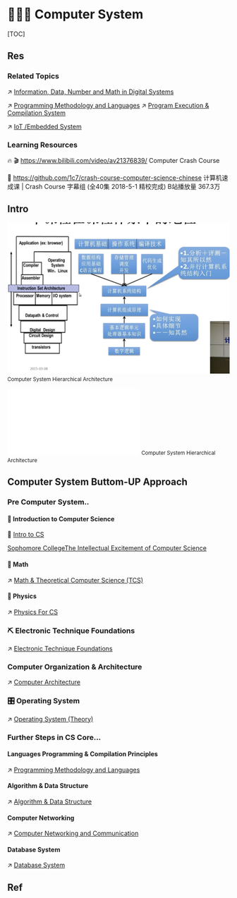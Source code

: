 # 👷🏾‍♂️ Computer System

[TOC]



## Res
### Related Topics
↗ [Information, Data, Number and Math in Digital Systems](../../🗺%20CS_Overview/💋%20Intro%20to%20CS/😤%20Information,%20Data,%20Number%20and%20Math%20in%20Digital%20Systems/Information,%20Data,%20Number%20and%20Math%20in%20Digital%20Systems.md)

↗ [Programming Methodology and Languages](../👩‍💻%20Programming%20Methodology%20and%20Languages/Programming%20Methodology%20and%20Languages.md)
↗ [Program Execution & Compilation System](../🛣️%20Program%20Execution%20&%20Compilation%20System/Program%20Execution%20&%20Compilation%20System.md)

↗ [IoT /Embedded System](../../Embedded%20&%20Internet%20of%20Things/🚟%20Embedded%20Computer%20Systems/Embedded%20Computer%20Systems.md)


### Learning Resources
🔥 🎬 https://www.bilibili.com/video/av21376839/
Computer Crash Course

🚧 https://github.com/1c7/crash-course-computer-science-chinese
计算机速成课 | Crash Course 字幕组 (全40集 2018-5-1 精校完成) B站播放量 367.3万



## Intro
![](../../../Assets/Pics/Screenshot%202022-11-13%20at%201.55.36%20PM.png)
<small>Computer System Hierarchical Architecture</small>


![computer_architecture.excalidraw | 800](../../../Assets/Illustrations/Computer%20System/computer_architecture.excalidraw.md)
<small>Computer System Hierarchical Architecture</small>



## Computer System Buttom-UP Approach
### Pre Computer System..
#### 🚪 Introduction to Computer Science
🔗 [Intro to CS](../../🗺%20CS_Overview/💋%20Intro%20to%20CS/Intro%20to%20CS.md)

[Sophomore CollegeThe Intellectual Excitement of Computer Science](https://cs.stanford.edu/people/eroberts/courses/soco/)

#### 🧮 Math
↗ [Math & Theoretical Computer Science (TCS)](../../🧮%20Math%20&%20Theoretical%20Computer%20Science%20(TCS)/Math%20&%20Theoretical%20Computer%20Science%20(TCS).md)


#### 🍎 Physics
↗ [Physics For CS](🍏%20Physics%20for%20CS/Physics%20For%20CS.md)


### ⛏ Electronic Technique Foundations
↗ [Electronic Technique Foundations](⚡️%20Electronic%20Technique%20Foundations/Electronic%20Technique%20Foundations.md)


### Computer Organization & Architecture
↗ [Computer Architecture](Computer%20Architecture/Computer%20Architecture.md)


### 🎛️ Operating System
↗ [Operating System (Theory)](Operating%20System%20(Theory)/Operating%20System%20(Theory).md)


### Further Steps in CS Core...
#### Languages Programming & Compilation Principles
↗ [Programming Methodology and Languages](../👩‍💻%20Programming%20Methodology%20and%20Languages/Programming%20Methodology%20and%20Languages.md)

#### Algorithm & Data Structure
↗ [Algorithm & Data Structure](../🦄%20Algorithm%20&%20Data%20Structure/Algorithm%20&%20Data%20Structure.md)

#### Computer Networking
↗ [Computer Networking and Communication](../🏎️%20Computer%20Networking%20and%20Communication/Computer%20Networking%20and%20Communication.md)

#### Database System
↗ [Database System](../🍕%20Database%20System/Database%20System.md)



## Ref